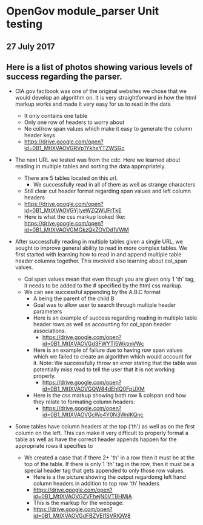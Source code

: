 # OpenGov module_parser Unit testing
## 27 July 2017

## Here is a list of photos showing various levels of success regarding the parser.

* CIA.gov factbook was one of the original websites we chose that we would develop an algorithm on. It is very straightforward in how the html markup works and made it very easy for us to read in the data
  * It only contains one table
  * Only one row of headers to worry about
  * No col/row span values which make it easy to generate the column header keys
  * https://drive.google.com/open?id=0B1_MtIXVAOVGRVp1YkhxYTZWSGc
  
* The next URL we tested was from the cdc. Here we learned about reading in multiple tables and sorting the data appropriately.
  * There are 5 tables located on this url. 
    * We successfully read in all of them as well as strange characters
  * Still clear cut header format regarding span values and left column headers
  * https://drive.google.com/open?id=0B1_MtIXVAOVGYjIyeWZQWUFrTkE
  * Here is what the css markup looked like: https://drive.google.com/open?id=0B1_MtIXVAOVGMGkzQkZOVDd1VWM

* After successfully reading in multiple tables given a single URL, we sought to improve general ability to read in more complex tables. We first started with learning how to read in and append multiple table header columns together. This involved also learning about col_span values.
  * Col span values mean that even though you are given only 1 'th' tag, it needs to be added to the # specified by the html css markup. 
  * We can see successful appending by the A.B.C format
    * A being the parent of the child B
    * Goal was to allow user to search through multiple header parameters
    * Here is an example of success regarding reading in multiple table header rows as well as accounting for col_span header associations. 
      * https://drive.google.com/open?id=0B1_MtIXVAOVGd3FWYTl5WktmVWc
    * Here is an example of failure due to having row span values which we failed to create an algorithm which would account for it. Note: We successfully throw an error stating that the table was potentially miss read to tell the user that it is not working properly.
      * https://drive.google.com/open?id=0B1_MtIXVAOVGQW84dEhIQ0FpUXM
     * Here is the css markup showing both row & colspan and how they relate to formating column headers: 
       * https://drive.google.com/open?id=0B1_MtIXVAOVGcWo4Y0N3WnlKQnc
      
* Some tables have column headers at the top ('th') as well as on the first column on the left. This can make it very difficult to properly format a table as well as have the correct header appends happen for the appropriate rows it specifies to
  * We created a case that if there 2+ 'th' in a row then it must be at the top of the table. If there is only 1 'th' tag in the row, then it must be a special header tag that gets appended to only those row values.
    * Here is a the picture showing the output regardomg left hand column headers in addition to top row 'th' headers
     * https://drive.google.com/open?id=0B1_MtIXVAOVGZVFhejN0VTBHMjA
    * This is the markup for the webpage:
     * https://drive.google.com/open?id=0B1_MtIXVAOVGdFBZVEl1SVRlQW8
    
